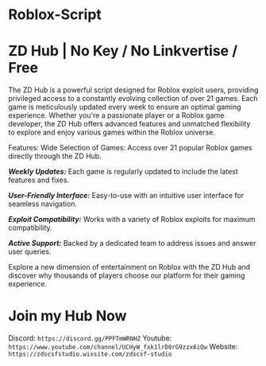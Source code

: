 # Roblox-Script

# ZD Hub | No Key / No Linkvertise / Free
The ZD Hub is a powerful script designed for Roblox exploit users, providing privileged access to a constantly evolving collection of over 21 games. Each game is meticulously updated every week to ensure an optimal gaming experience. Whether you're a passionate player or a Roblox game developer, the ZD Hub offers advanced features and unmatched flexibility to explore and enjoy various games within the Roblox universe.

Features:
Wide Selection of Games: Access over 21 popular Roblox games directly through the ZD Hub.

***Weekly Updates:*** Each game is regularly updated to include the latest features and fixes.

***User-Friendly Interface:*** Easy-to-use with an intuitive user interface for seamless navigation.

***Exploit Compatibility:*** Works with a variety of Roblox exploits for maximum compatibility.

***Active Support:*** Backed by a dedicated team to address issues and answer user queries.

Explore a new dimension of entertainment on Roblox with the ZD Hub and discover why thousands of players choose our platform for their gaming experience.

# Join my Hub Now
Discord: ```https://discord.gg/PPFTmWRNHZ```
Youtube: ```https://www.youtube.com/channel/UCHyW_fxk1lrD0rG9zzx6iQw```
Website: ```https://zdscsfstudio.wixsite.com/zdscsf-studio```
